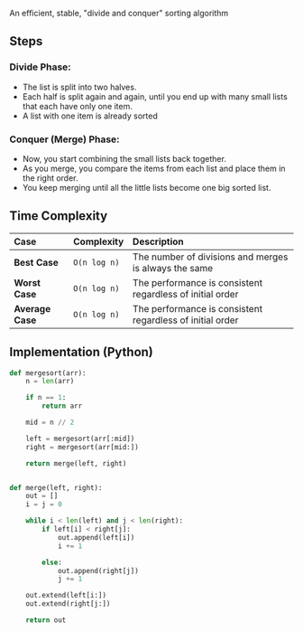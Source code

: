 An efficient, stable, "divide and conquer" sorting algorithm

## Steps
### Divide Phase:
- The list is split into two halves.
- Each half is split again and again, until you end up with many small lists that each
have only one item.
- A list with one item is already sorted
### Conquer (Merge) Phase:
- Now, you start combining the small lists back together.
- As you merge, you compare the items from each list and place them in the right order.
- You keep merging until all the little lists become one big sorted list.

## Time Complexity
| Case             | Complexity   | Description                                               |
| :--------------- | :----------- | :-------------------------------------------------------- |
| **Best Case**    | `O(n log n)` | The number of divisions and merges is always the same     |
| **Worst Case**   | `O(n log n)` | The performance is consistent regardless of initial order |
| **Average Case** | `O(n log n)` | The performance is consistent regardless of initial order |

## Implementation (Python)
```python
def mergesort(arr):
    n = len(arr)

    if n == 1:
        return arr

    mid = n // 2

    left = mergesort(arr[:mid])
    right = mergesort(arr[mid:])

    return merge(left, right)


def merge(left, right):
    out = []
    i = j = 0

    while i < len(left) and j < len(right):
        if left[i] < right[j]:
            out.append(left[i])
            i += 1

        else:
            out.append(right[j])
            j += 1

    out.extend(left[i:])
    out.extend(right[j:])

    return out
```
